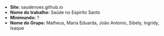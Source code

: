 <ul>
<li><b>Site:</b> saudenoes.github.io</li>
<li><b>Nome do trabalho:</b> Saúde no Espírito Santo</li>
<li><b>Minimundo:</b> ?</li>
<li><b>Nome do Grupo:</b> Matheus, Maria Eduarda, João Antonio, Sibely, Ingridy, Isaque</li>
</ul>
